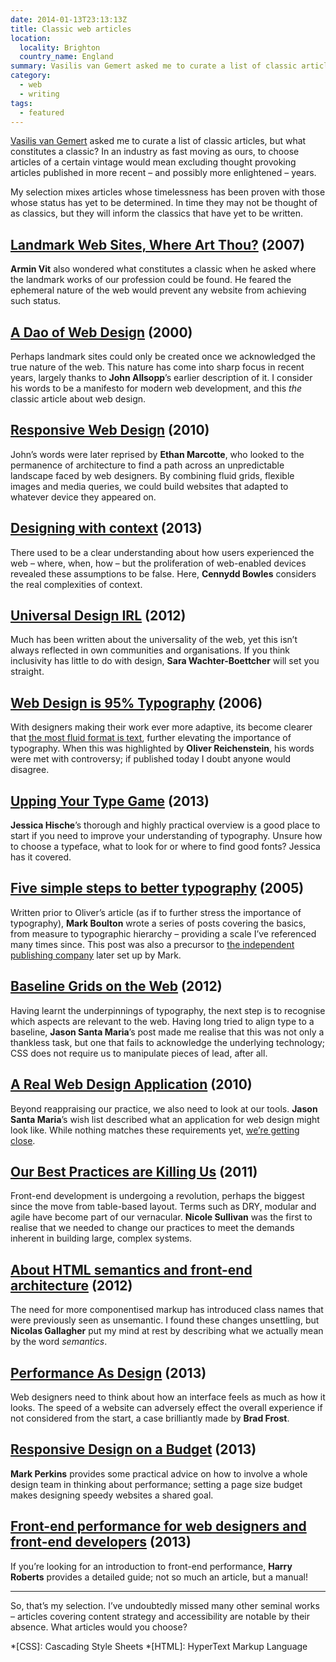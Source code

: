 ```yaml
---
date: 2014-01-13T23:13:13Z
title: Classic web articles
location:
  locality: Brighton
  country_name: England
summary: Vasilis van Gemert asked me to curate a list of classic articles for the Daily Nerd, but what constitutes a classic?
category:
  - web
  - writing
tags:
  - featured
---
```


[Vasilis van Gemert][0] asked me to curate a list of classic articles, but what constitutes a classic? In an industry as fast moving as ours, to choose articles of a certain vintage would mean excluding thought provoking articles published in more recent – and possibly more enlightened – years.

My selection mixes articles whose timelessness has been proven with those whose status has yet to be determined. In time they may not be thought of as classics, but they will inform the classics that have yet to be written.

## [Landmark Web Sites, Where Art Thou?][1] (2007)

**Armin Vit** also wondered what constitutes a classic when he asked where the landmark works of our profession could be found. He feared the ephemeral nature of the web would prevent any website from achieving such status.

## [A Dao of Web Design][2] (2000)

Perhaps landmark sites could only be created once we acknowledged the true nature of the web. This nature has come into sharp focus in recent years, largely thanks to **John Allsopp**’s earlier description of it. I consider his words to be a manifesto for modern web development, and this _the_ classic article about web design.

## [Responsive Web Design][3] (2010)

John’s words were later reprised by **Ethan Marcotte**, who looked to the permanence of architecture to find a path across an unpredictable landscape faced by web designers. By combining fluid grids, flexible images and media queries, we could build websites that adapted to whatever device they appeared on.

## [Designing with context][4] (2013)

There used to be a clear understanding about how users experienced the web – where, when, how – but the proliferation of web-enabled devices revealed these assumptions to be false. Here, **Cennydd Bowles** considers the real complexities of context.

## [Universal Design IRL][5] (2012)

Much has been written about the universality of the web, yet this isn’t always reflected in own communities and organisations. If you think inclusivity has little to do with design, **Sara Wachter-Boettcher** will set you straight.

## [Web Design is 95% Typography][6] (2006)

With designers making their work ever more adaptive, its become clearer that [the most fluid format is text][7], further elevating the importance of typography. When this was highlighted by **Oliver Reichenstein**, his words were met with controversy; if published today I doubt anyone would disagree.

## [Upping Your Type Game][8] (2013)

**Jessica Hische**’s thorough and highly practical overview is a good place to start if you need to improve your understanding of typography. Unsure how to choose a typeface, what to look for or where to find good fonts? Jessica has it covered.

## [Five simple steps to better typography][9] (2005)

Written prior to Oliver’s article (as if to further stress the importance of typography), **Mark Boulton** wrote a series of posts covering the basics, from measure to typographic hierarchy – providing a scale I’ve referenced many times since. This post was also a precursor to [the independent publishing company][10] later set up by Mark.

## [Baseline Grids on the Web][11] (2012)

Having learnt the underpinnings of typography, the next step is to recognise which aspects are relevant to the web. Having long tried to align type to a baseline, **Jason Santa Maria**’s post made me realise that this was not only a thankless task, but one that fails to acknowledge the underlying technology; CSS does not require us to manipulate pieces of lead, after all.

## [A Real Web Design Application][12] (2010)

Beyond reappraising our practice, we also need to look at our tools. **Jason Santa Maria**’s wish list described what an application for web design might look like. While nothing matches these requirements yet, [we’re getting close][13].

## [Our Best Practices are Killing Us][14] (2011)

Front-end development is undergoing a revolution, perhaps the biggest since the move from table-based layout. Terms such as DRY, modular and agile have become part of our vernacular. **Nicole Sullivan** was the first to realise that we needed to change our practices to meet the demands inherent in building large, complex systems.

## [About HTML semantics and front-end architecture][15] (2012)

The need for more componentised markup has introduced class names that were previously seen as unsemantic. I found these changes unsettling, but **Nicolas Gallagher** put my mind at rest by describing what we actually mean by the word _semantics_.

## [Performance As Design][16] (2013)

Web designers need to think about how an interface feels as much as how it looks. The speed of a website can adversely effect the overall experience if not considered from the start, a case brilliantly made by **Brad Frost**.

## [Responsive Design on a Budget][17] (2013)

**Mark Perkins** provides some practical advice on how to involve a whole design team in thinking about performance; setting a page size budget makes designing speedy websites a shared goal.

## [Front-end performance for web designers and front-end developers][18] (2013)

If you’re looking for an introduction to front-end performance, **Harry Roberts** provides a detailed guide; not so much an article, but a manual!

---

So, that’s my selection. I’ve undoubtedly missed many other seminal works – articles covering content strategy and accessibility are notable by their absence. What articles would you choose?

[0]: http://vasilis.nl
[1]: http://www.underconsideration.com/speakup/archives/004033.html
[2]: http://alistapart.com/article/dao
[3]: http://alistapart.com/article/responsive-web-design
[4]: https://www.cennydd.com/blog/designing-with-context
[5]: http://alistapart.com/article/universal-design-irl
[6]: http://ia.net/blog/the-web-is-all-about-typography-period/
[7]: http://www.welcomebrand.co.uk/thoughts/the-responsive-web-will-be-99-9-typography/
[8]: http://jessicahische.is/talkingtype
[9]: http://www.markboulton.co.uk/journal/five-simple-steps-to-better-typography
[10]: http://www.fivesimplesteps.com/
[11]: http://jasonsantamaria.com/articles/baseline-grids-on-the-web
[12]: http://v4.jasonsantamaria.com/articles/a-real-web-design-application/
[13]: http://bohemiancoding.com/sketch/
[14]: http://www.stubbornella.org/content/2011/04/28/our-best-practices-are-killing-us/
[15]: http://nicolasgallagher.com/about-html-semantics-front-end-architecture/
[16]: http://bradfrostweb.com/blog/post/performance-as-design/
[17]: https://clearleft.com/thinks/responsivedesignonabudget/
[18]: https://csswizardry.com/2013/01/front-end-performance-for-web-designers-and-front-end-developers/

*[CSS]: Cascading Style Sheets
*[HTML]: HyperText Markup Language
